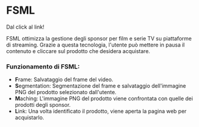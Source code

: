 # FSML
Dal click al link!

FSML ottimizza la gestione degli sponsor per film e serie TV su piattaforme di streaming. Grazie a questa tecnologia, l'utente può mettere in pausa il contenuto e cliccare sul prodotto che desidera acquistare.

### Funzionamento di FSML:
- **F**rame: Salvataggio del frame del video.
- **S**egmentation: Segmentazione del frame e salvataggio dell'immagine PNG del prodotto selezionato dall'utente.
- **M**aching: L'immagine PNG del prodotto viene confrontata con quelle dei prodotti degli sponsor.
- **L**ink: Una volta identificato il prodotto, viene aperta la pagina web per acquistarlo.
